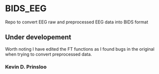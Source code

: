 # BIDS_EEG
Repo to convert EEG raw and preprocessed EEG data into BIDS format

## Under developement

Worth noting I have edited the FT functions as I found bugs in the original 
when trying to convert preprocessed data.

### Kevin D. Prinsloo
